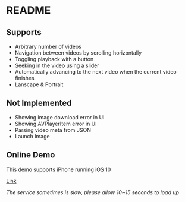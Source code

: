 # README

## Supports

- Arbitrary number of videos
- Navigation between videos by scrolling horizontally
- Toggling playback with a button
- Seeking in the video using a slider
- Automatically advancing to the next video when the current video finishes
- Lanscape & Portrait 


## Not Implemented

- Showing image download error in UI
- Showing AVPlayerItem error in UI
- Parsing video meta from JSON
- Launch Image


## Online Demo

This demo supports iPhone running iOS 10

[Link](https://appetize.io/app/kxhnjd972pqdjz2tqagmv65j04?osVersion=10.0)

*The service sometimes is slow, please allow 10~15 seconds to load up*